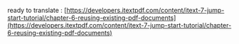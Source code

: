ready to translate : [https://developers.itextpdf.com/content/itext-7-jump-start-tutorial/chapter-6-reusing-existing-pdf-documents](https://developers.itextpdf.com/content/itext-7-jump-start-tutorial/chapter-6-reusing-existing-pdf-documents)